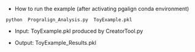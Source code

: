 - How to run the example (after activating pgalign conda environment)<br/>

```
python  Progralign_Analysis.py  ToyExample.pkl
```

- Input: ToyExample.pkl produced by CreatorTool.py<br/>


- Output: ToyExample_Results.pkl<br/>
